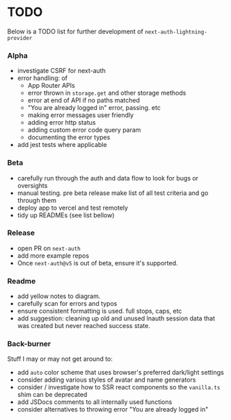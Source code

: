 # TODO

Below is a TODO list for further development of `next-auth-lightning-provider`

### Alpha

- investigate CSRF for next-auth
- error handling: of
  - App Router APIs
  - error thrown in `storage.get` and other storage methods
  - error at end of API if no paths matched
  - "You are already logged in" error, passing. etc
  - making error messages user friendly
  - adding error http status
  - adding custom error code query param
  - documenting the error types
- add jest tests where applicable

### Beta

- carefully run through the auth and data flow to look for bugs or oversights
- manual testing. pre beta release make list of all test criteria and go through them
- deploy app to vercel and test remotely
- tidy up READMEs (see list bellow)

### Release

- open PR on `next-auth`
- add more example repos
- Once `next-auth@v5` is out of beta, ensure it's supported.

### Readme

- add yellow notes to diagram.
- carefully scan for errors and typos
- ensure consistent formatting is used. full stops, caps, etc
- add suggestion: cleaning up old and unused lnauth session data that was created but never reached success state.

### Back-burner

Stuff I may or may not get around to:

- add `auto` color scheme that uses browser's preferred dark/light settings
- consider adding various styles of avatar and name generators
- consider / investigate how to SSR react components so the `vanilla.ts` shim can be deprecated
- add JSDocs comments to all internally used functions
- consider alternatives to throwing error "You are already logged in"

